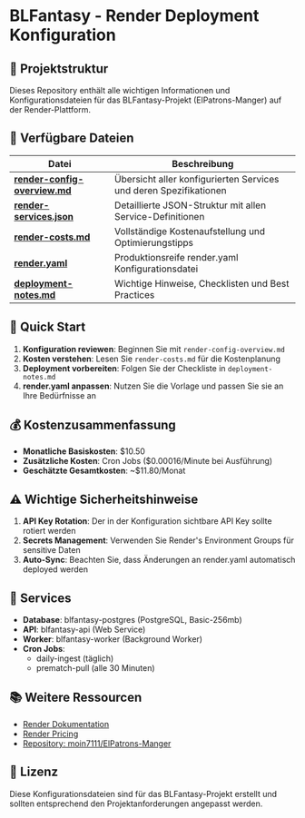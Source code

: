 # BLFantasy - Render Deployment Konfiguration

## 📁 Projektstruktur

Dieses Repository enthält alle wichtigen Informationen und Konfigurationsdateien für das BLFantasy-Projekt (ElPatrons-Manger) auf der Render-Plattform.

## 📄 Verfügbare Dateien

| Datei | Beschreibung |
|-------|--------------|
| **[render-config-overview.md](./render-config-overview.md)** | Übersicht aller konfigurierten Services und deren Spezifikationen |
| **[render-services.json](./render-services.json)** | Detaillierte JSON-Struktur mit allen Service-Definitionen |
| **[render-costs.md](./render-costs.md)** | Vollständige Kostenaufstellung und Optimierungstipps |
| **[render.yaml](./render.yaml)** | Produktionsreife render.yaml Konfigurationsdatei |
| **[deployment-notes.md](./deployment-notes.md)** | Wichtige Hinweise, Checklisten und Best Practices |

## 🚀 Quick Start

1. **Konfiguration reviewen**: Beginnen Sie mit `render-config-overview.md`
2. **Kosten verstehen**: Lesen Sie `render-costs.md` für die Kostenplanung
3. **Deployment vorbereiten**: Folgen Sie der Checkliste in `deployment-notes.md`
4. **render.yaml anpassen**: Nutzen Sie die Vorlage und passen Sie sie an Ihre Bedürfnisse an

## 💰 Kostenzusammenfassung

- **Monatliche Basiskosten**: $10.50
- **Zusätzliche Kosten**: Cron Jobs ($0.00016/Minute bei Ausführung)
- **Geschätzte Gesamtkosten**: ~$11.80/Monat

## ⚠️ Wichtige Sicherheitshinweise

1. **API Key Rotation**: Der in der Konfiguration sichtbare API Key sollte rotiert werden
2. **Secrets Management**: Verwenden Sie Render's Environment Groups für sensitive Daten
3. **Auto-Sync**: Beachten Sie, dass Änderungen an render.yaml automatisch deployed werden

## 🔗 Services

- **Database**: blfantasy-postgres (PostgreSQL, Basic-256mb)
- **API**: blfantasy-api (Web Service)
- **Worker**: blfantasy-worker (Background Worker)
- **Cron Jobs**: 
  - daily-ingest (täglich)
  - prematch-pull (alle 30 Minuten)

## 📚 Weitere Ressourcen

- [Render Dokumentation](https://render.com/docs)
- [Render Pricing](https://render.com/pricing)
- [Repository: moin7111/ElPatrons-Manger](https://github.com/moin7111/ElPatrons-Manger)

## 📝 Lizenz

Diese Konfigurationsdateien sind für das BLFantasy-Projekt erstellt und sollten entsprechend den Projektanforderungen angepasst werden.